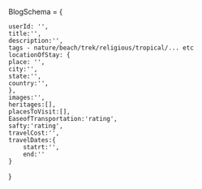 
BlogSchema = {

   
    userId: '',
    title:'',
    description:'',
    tags - nature/beach/trek/religious/tropical/... etc
    locationOfStay: {
    place: '',
    city:'',
    state:'',
    country:'',
    },
    images:'',
    heritages:[],
    placesToVisit:[],
    EaseofTransportation:'rating',
    safty:'rating',
    travelCost:'',
    travelDates:{
        statrt:'',
        end:''
    }


}